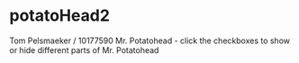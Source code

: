 # potatoHead2

Tom Pelsmaeker / 10177590
Mr. Potatohead - click the checkboxes to show or hide different parts of Mr. Potatohead
